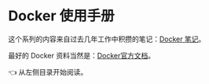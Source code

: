 # Docker 使用手册

这个系列的内容来自过去几年工作中积攒的笔记：[Docker 笔记][1]。

最好的 Docker 资料当然是：[Docker官方文档][2]。

👈 从左侧目录开始阅读。

[1]: https://www.lijiaocn.com/tags/all.html#docker "Docker笔记"
[2]: https://docs.docker.com/ "Docker 官方文档"
